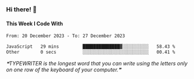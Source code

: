 ### Hi there! 👋

#### This Week I Code With
<!--START_SECTION:waka-->

```txt
From: 20 December 2023 - To: 27 December 2023

JavaScript   29 mins         ██████████████▓░░░░░░░░░░   58.43 %
Other        0 secs          ░░░░░░░░░░░░░░░░░░░░░░░░░   00.41 %
```

<!--END_SECTION:waka-->

<!--STARTS_HERE_QUOTE_README-->
<i>❝TYPEWRITER is the longest word that you can write using the letters only on one row of the keyboard of your computer.❞</i>
<!--ENDS_HERE_QUOTE_README-->
